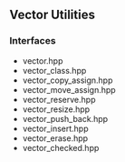 ## Vector Utilities

### Interfaces
* vector.hpp
* vector\_class.hpp
* vector\_copy\_assign.hpp
* vector\_move\_assign.hpp
* vector\_reserve.hpp
* vector\_resize.hpp
* vector\_push\_back.hpp
* vector\_insert.hpp
* vector\_erase.hpp
* vector\_checked.hpp
